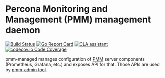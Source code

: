 # Percona Monitoring and Management (PMM) management daemon

[![Build Status](https://travis-ci.org/percona/pmm-managed.svg)](https://travis-ci.org/percona/pmm-managed)
[![Go Report Card](https://goreportcard.com/badge/github.com/percona/pmm-managed)](https://goreportcard.com/report/github.com/percona/pmm-managed)
[![CLA assistant](https://cla-assistant.io/readme/badge/percona/pmm-managed)](https://cla-assistant.io/percona/pmm-managed)
[![codecov.io Code Coverage](https://codecov.io/gh/percona/pmm-managed/branch/PMM-2.0/graph/badge.svg)](https://codecov.io/github/percona/pmm-managed?branch=PMM-2.0)

pmm-managed manages configuration of [PMM](https://www.percona.com/doc/percona-monitoring-and-management/index.html)
server components (Prometheus, Grafana, etc.) and exposes API for that. Those APIs are used by
[pmm-admin tool](https://github.com/percona/pmm-client).
